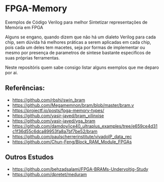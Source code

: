 # FPGA-Memory

Exemplos de Código Verilog para melhor Sintetizar representações de Memória em FPGA

Alguns se engano, quando dizem que não há um dialeto Verilog para cada chip, sem dúvida há melhores práticas a serem aplicadas em cada chip, pois cada um deles tem macetes, seja por formas de implementar ou mesmo por presença de parametros de sintese bastante especificos de suas próprias ferramentas.

Neste repositóris quem sabe consigo listar alguns exemplos que me deparo por ai.

## Referências:

* https://github.com/rbshi/swin_bram
* https://github.com/Megamemnon/bram/blob/master/bram.v
* https://projectf.io/posts/fpga-memory-types/
* https://github.com/yasir-javed/bram_xilinxise
* https://github.com/yasir-javed/vga_bram
* https://github.com/damdoy/ice40_ultraplus_examples/tree/e659ce4d31c1f36d55c6dca89953fa8a7bf7be52/bram
* https://github.com/paulscherrerinstitute/vivadoIP_data_rec
* https://github.com/Chun-Feng/Block_RAM_Module_FPGAs

## Outros Estudos

* https://github.com/behzadsalami/FPGA-BRAMs-Undervoltig-Study
* https://github.com/dpretet/meduram
